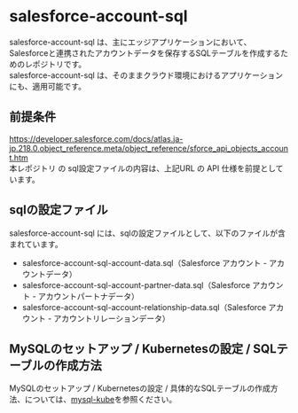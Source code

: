 # salesforce-account-sql 

salesforce-account-sql は、主にエッジアプリケーションにおいて、Salesforceと連携されたアカウントデータを保存するSQLテーブルを作成するためのレポジトリです。    
salesforce-account-sql は、そのままクラウド環境におけるアプリケーションにも、適用可能です。    

## 前提条件  
https://developer.salesforce.com/docs/atlas.ja-jp.218.0.object_reference.meta/object_reference/sforce_api_objects_account.htm     
本レポジトリ の sql設定ファイルの内容は、上記URL の API 仕様を前提としています。  

## sqlの設定ファイル

salesforce-account-sql には、sqlの設定ファイルとして、以下のファイルが含まれています。    

* salesforce-account-sql-account-data.sql（Salesforce アカウント - アカウントデータ）
* salesforce-account-sql-account-partner-data.sql（Salesforce アカウント - アカウントパートナデータ）
* salesforce-account-sql-account-relationship-data.sql（Salesforce アカウント - アカウントリレーションデータ）

## MySQLのセットアップ / Kubernetesの設定 / SQLテーブルの作成方法

MySQLのセットアップ / Kubernetesの設定 / 具体的なSQLテーブルの作成方法、については、[mysql-kube](https://github.com/latonaio/mysql-kube)を参照ください。
